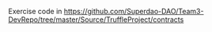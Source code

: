 Exercise code in https://github.com/Superdao-DAO/Team3-DevRepo/tree/master/Source/TruffleProject/contracts